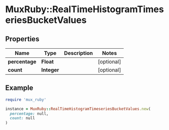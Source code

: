 # MuxRuby::RealTimeHistogramTimeseriesBucketValues

## Properties

| Name | Type | Description | Notes |
| ---- | ---- | ----------- | ----- |
| **percentage** | **Float** |  | [optional] |
| **count** | **Integer** |  | [optional] |

## Example

```ruby
require 'mux_ruby'

instance = MuxRuby::RealTimeHistogramTimeseriesBucketValues.new(
  percentage: null,
  count: null
)
```

